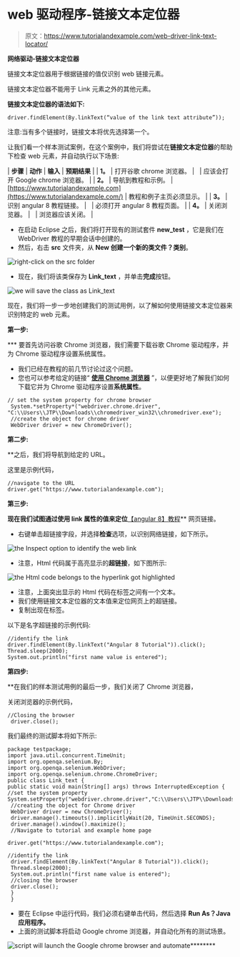 # web 驱动程序-链接文本定位器

> 原文：<https://www.tutorialandexample.com/web-driver-link-text-locator/>

**网络驱动-链接文本定位器**

链接文本定位器用于根据链接的值仅识别 web 链接元素。

链接文本定位器不能用于 Link 元素之外的其他元素。

**链接文本定位器的语法如下:**

```
driver.findElement(By.linkText(“value of the link text attribute”));
```

注意:当有多个链接时，链接文本将优先选择第一个。

让我们看一个样本测试案例，在这个案例中，我们将尝试在**链接文本定位器**的帮助下检查 web 元素，并自动执行以下场景:

| **步骤** | **动作** | **输入** | **预期结果** |
| **1。** | 打开谷歌 chrome 浏览器。 |   | 应该会打开 Google chrome 浏览器。 |
| **2。** | 导航到教程和示例。 | [https://www.tutorialandexample.com](https://www.tutorialandexample.com/) | 教程和例子主页必须显示。 |
| **3。** | 识别 angular 8 教程链接。 |   | 必须打开 angular 8 教程页面。 |
| **4。** | 关闭浏览器。 |   | 浏览器应该关闭。 |

*   在启动 Eclipse 之后，我们将打开现有的测试套件 **new_test** ，它是我们在 WebDriver 教程的早期会话中创建的。
*   然后，右击 **src** 文件夹，从 **New 创建一个新的类文件？类别**。

![right-click on the src folder ](img/835b15ebbcd38d2ae5c428ad2f6a303d.png)

*   现在，我们将该类保存为 **Link_text** ，并单击**完成**按钮。

![ we will save the class as Link_text](img/1b12ade75f09b2c3f2947876e5402412.png)

现在，我们将一步一步地创建我们的测试用例，以了解如何使用链接文本定位器来识别特定的 web 元素。

**第一步:**

 ***   要首先访问谷歌 Chrome 浏览器，我们需要下载谷歌 Chrome 驱动程序，并为 Chrome 驱动程序设置系统属性。
*   我们已经在教程的前几节讨论过这个问题。
*   您也可以参考给定的链接“ **[使用 Chrome 浏览器](https://www.tutorialandexample.com/selenium-web-driver-google-chrome-browser/)** ”，以便更好地了解我们如何下载它并为 Chrome 驱动程序设置**系统属性**。

```
// set the system property for chrome browser
 System.*setProperty*("webdriver.chrome.driver",
"C:\\Users\\JTP\\Downloads\\chromedriver_win32\\chromedriver.exe");
 //create the object for chrome driver
 WebDriver driver = new ChromeDriver();
```

**第二步:**

 **之后，我们将导航到给定的 URL。

这里是示例代码，

```
//navigate to the URL
driver.get("https://www.tutorialandexample.com");
```

**第三步:**

 **现在我们试图通过使用 link 属性的值来定位**[【angular 8】教程](https://www.tutorialandexample.com/angular-8-tutorial/)** 网页链接。

*   右键单击超链接字段，并选择**检查**选项，以识别网络链接，如下所示。

![the Inspect option to identify the web link ](img/2adc35f48cd30610c719368e5971341f.png)

*   注意，Html 代码属于高亮显示的**超链接**，如下图所示:

![the Html code belongs to the hyperlink got highlighted](img/0d8547a01da1fea5b9824de3e435e620.png)

*   注意，上面突出显示的 Html 代码在标签之间有一个文本。
*   我们使用链接文本定位器的文本值来定位网页上的超链接。
*   复制出现在标签。

以下是名字超链接的示例代码:

```
//identify the link
driver.findElement(By.linkText("Angular 8 Tutorial")).click();
Thread.sleep(2000);
System.out.println("first name value is entered"); 
```

**第四步:**

 **在我们的样本测试用例的最后一步，我们关闭了 Chrome 浏览器，

关闭浏览器的示例代码，

```
//Closing the browser
 driver.close();
```

我们最终的测试脚本将如下所示:

```
package testpackage;
import java.util.concurrent.TimeUnit;
import org.openqa.selenium.By;
import org.openqa.selenium.WebDriver;
import org.openqa.selenium.chrome.ChromeDriver;
public class Link_text {
public static void main(String[] args) throws InterruptedException {
//set the system property
System.setProperty("webdriver.chrome.driver","C:\\Users\\JTP\\Downloads\\chromedriver_win32\\chromedriver.exe");
 //creating the object for Chrome driver
 WebDriver driver = new ChromeDriver();
 driver.manage().timeouts().implicitlyWait(20, TimeUnit.SECONDS);
 driver.manage().window().maximize();
 //Navigate to tutorial and example home page
 driver.get("https://www.tutorialandexample.com");                                        
//identify the link
 driver.findElement(By.linkText("Angular 8 Tutorial")).click();
 Thread.sleep(2000);
 System.out.println("first name value is entered");
 //closing the browser 
 driver.close();
 }
 } 
```

*   要在 Eclipse 中运行代码，我们必须右键单击代码，然后选择 **Run As？Java 应用程序。**
*   上面的测试脚本将启动 Google chrome 浏览器，并自动化所有的测试场景。

![script will launch the Google chrome browser and automate](img/c4128b5fcfc82825ba43854308067de9.png)********